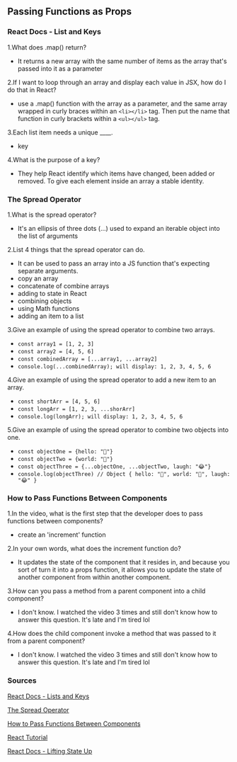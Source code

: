 ## Passing Functions as Props

### React Docs - List and Keys

1.What does .map() return?  
- It returns a new array with the same number of items as the array that's passed into it as a parameter  

2.If I want to loop through an array and display each value in JSX, how do I do that in React?  
- use a .map() function with the array as a parameter, and the same array wrapped in curly braces within an `<li></li>` tag. Then put the name that function in curly brackets within a `<ul></ul>` tag.  

3.Each list item needs a unique ____.  
- key  

4.What is the purpose of a key?  
- They help React identify which items have changed, been added or removed. To give each element inside an array a stable identity.  


### The Spread Operator

1.What is the spread operator?  
- It's an ellipsis of three dots (...) used to expand an iterable object into the list of arguments  

2.List 4 things that the spread operator can do.  
- It can be used to pass an array into a JS function that's expecting separate arguments.  
- copy an array  
- concatenate of combine arrays  
- adding to state in React  
- combining objects  
- using Math functions  
- adding an item to a list  

3.Give an example of using the spread operator to combine two arrays.  
- `const array1 = [1, 2, 3]`
- `const array2 = [4, 5, 6]`
- `const combinedArray = [...array1, ...array2]`
- `console.log(...combinedArray); will display: 1, 2, 3, 4, 5, 6`  

4.Give an example of using the spread operator to add a new item to an array.    

- `const shortArr = [4, 5, 6]`
- `const longArr = [1, 2, 3, ...shorArr]`
- `console.log(longArr); will display: 1, 2, 3, 4, 5, 6`    

5.Give an example of using the spread operator to combine two objects into one.  
- `const objectOne = {hello: "🤪"}`
- `const objectTwo = {world: "🐻"}`
- `const objectThree = {...objectOne, ...objectTwo, laugh: "😂"}`
- `console.log(objectThree) // Object { hello: "🤪", world: "🐻", laugh: "😂" }`

### How to Pass Functions Between Components

1.In the video, what is the first step that the developer does to pass functions between components?  
- create an 'increment' function  

2.In your own words, what does the increment function do?  
- It updates the state of the component that it resides in, and because you sort of turn it into a props function, it allows you to update the state of another component from within another component.

3.How can you pass a method from a parent component into a child component?  
- I don't know. I watched the video 3 times and still don't know how to answer this question. It's late and I'm tired lol  

4.How does the child component invoke a method that was passed to it from a parent component?  
- I don't know. I watched the video 3 times and still don't know how to answer this question. It's late and I'm tired lol   


### Sources
[React Docs - Lists and Keys](https://reactjs.org/docs/lists-and-keys.html)  

[The Spread Operator](https://medium.com/coding-at-dawn/how-to-use-the-spread-operator-in-javascript-b9e4a8b06fab)  

[How to Pass Functions Between Components](https://www.youtube.com/watch?v=c05OL7XbwXU)  

[React Tutorial](https://reactjs.org/tutorial/tutorial.html)  

[React Docs - Lifting State Up](https://reactjs.org/docs/lifting-state-up.html)